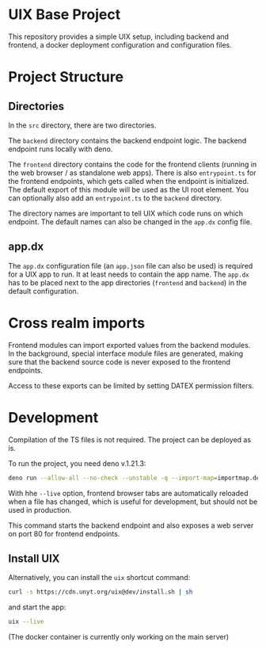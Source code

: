 # UIX Base Project

This repository provides a simple UIX setup, including backend and frontend, a docker deployment configuration and configuration files.

# Project Structure

## Directories
In the `src` directory, there are two directories. 

The `backend` directory contains the backend endpoint logic. The backend endpoint runs locally with deno.

The `frontend` directory contains the code for the frontend clients (running in the web browser / as standalone web apps).
There is also `entrypoint.ts` for the frontend endpoints, which gets called when the endpoint is initialized. The default export of this module will be used as the UI root element.
You can optionally also add an `entrypoint.ts` to the `backend` directory.

The directory names are important to tell UIX which code runs on which endpoint. The default names can also be changed in the `app.dx` config file.

## app.dx

The `app.dx` configuration file (an `app.json` file can also be used) is required for a UIX app to run. It at least needs to contain the app name.
The `app.dx` has to be placed next to the app directories (`frontend` and `backend`) in the default configuration.

# Cross realm imports

Frontend modules can import exported values from the backend modules.
In the background, special interface module files are generated, making sure that the backend source code is never exposed to the frontend endpoints.

Access to these exports can be limited by setting DATEX permission filters.


# Development

Compilation of the TS files is not required. The project can be deployed as is.

To run the project, you need deno v.1.21.3:
```bash
deno run --allow-all --no-check --unstable -q --import-map=importmap.dev.json https://cdn.unyt.org/uix@dev/run.ts --live
```

With hhe `--live` option, frontend browser tabs are automatically reloaded when a file has changed, which is useful for development, but should not be used in production.

This command starts the backend endpoint and also exposes a web server on port 80 for frontend endpoints.

## Install UIX

Alternatively, you can install the `uix` shortcut command:
```bash
curl -s https://cdn.unyt.org/uix@dev/install.sh | sh
```

and start the app:
```bash
uix --live
```

(The docker container is currently only working on the main server)